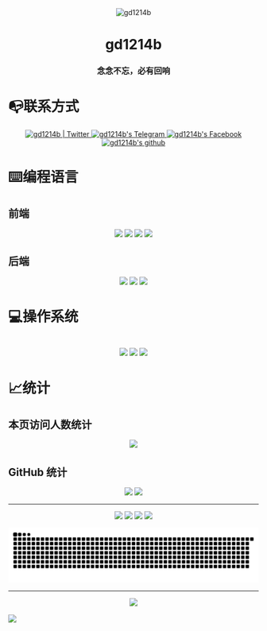 <p align="center">
 <img width="200px" src="https://blog.gd1214b.icu/images/avatar.png" align="center" alt="gd1214b" />
 <h1 align="center">gd1214b</h1>
</p>

<h3 align="center">念念不忘，必有回响</h3>

# 📭联系方式
<p align="center">
<a href="https://twitter.com/gd1214b">
  <img alt="gd1214b | Twitter" width="45px" src="https://cdn.gd1214b.tk/icon/twitter.png" />
</a>
<a href="https://t.me/gd1214b">
  <img alt="gd1214b's Telegram" width="45px" src="https://cdn.gd1214b.tk/icon/telegram.png" />
</a>
<a href="https://www.facebook.com/gd1214b">
  <img alt="gd1214b's Facebook" width="45px" src="https://cdn.gd1214b.tk/icon/facebook.png" />
</a>
<a href="https://github.com/gd1214b">
  <img alt="gd1214b's github" width="45px" src="https://cdn.gd1214b.tk/icon/github.png" />
</a>

</p>


# ⌨️编程语言
## 前端

<p align="center">
<a>
  <img width="45px" src="https://cdn.gd1214b.tk/icon/html.png" />
</a>
<a>
  <img width="45px" src="https://cdn.gd1214b.tk/icon/css.png" />
</a>
<a>
  <img width="45px" src="https://cdn.gd1214b.tk/icon/js.png" />
</a>
<a>
  <img width="45px" src="https://cdn.gd1214b.tk/icon/markdown.png" />
</a>

</p>

## 后端
<p align="center">
<a>
  <img width="45px" src="https://cdn.gd1214b.tk/icon/C.png" />
</a>
<a>
  <img width="45px" src="https://cdn.gd1214b.tk/icon/c++.png" />
</a>
<a>
  <img width="45px" src="https://cdn.gd1214b.tk/icon/python.png" />
</a>

</p>


# 💻操作系统
<p align="center">
<br/>
<a>
  <img width="45px" src="https://cdn.gd1214b.tk/icon/ubuntu.png" />
</a>
<a>
  <img width="45px" src="https://cdn.gd1214b.tk/icon/windows.png" />
</a>
<a>
  <img width="45px" src="https://cdn.gd1214b.tk/icon/android.png" />
</a>

# 📈统计
## 本页访问人数统计
  <p align="center">
  <a>
   <img src="https://count.getloli.com/get/@gd1214b-github?theme=rule34" />
 </a>
 </p>
 
## GitHub 统计

 <p align="center">
 <a>
   <img src="https://github-profile-summary-cards.vercel.app/api/cards/profile-details?username=gd1214b&theme=github_dark" />
   
 </a>
 <a>
   <img src="https://activity-graph.herokuapp.com/graph?username=gd1214b&theme=github">
 </p>

 ***
 
 <p align="center">
 <a>
   <img src="https://github-profile-summary-cards.vercel.app/api/cards/stats?username=gd1214b&theme=github_dark" />
   <img src="https://github-profile-summary-cards.vercel.app/api/cards/productive-time?username=gd1214b&theme=github_dark" />
   <img src="https://github-profile-summary-cards.vercel.app/api/cards/repos-per-language?username=gd1214b&theme=github_dark" />
   <img src="https://github-profile-summary-cards.vercel.app/api/cards/most-commit-language?username=gd1214b&theme=github_dark" />
  
 </a>
 </p>
 
 
 
  <a>
   <img src="https://raw.githubusercontent.com/gd1214b/gd1214b/output/github-contribution-grid-snake.svg" />
 </a>
 
 ***
 
  <p align="center">
<a>
   <img src="https://cdn.gd1214b.tk/github-metrics.svg" />
 </a>
 </p>
 
 
 
![](https://hit.yhype.me/github/profile?user_id=37929478)

